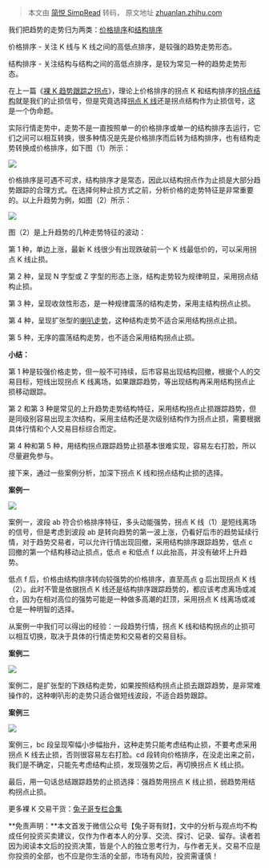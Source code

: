 > 本文由 [简悦 SimpRead](http://ksria.com/simpread/) 转码， 原文地址 [zhuanlan.zhihu.com](https://zhuanlan.zhihu.com/p/13695479943)

我们把趋势的走势归为两类：[价格排序](https://zhida.zhihu.com/search?content_id=251761946&content_type=Article&match_order=1&q=%E4%BB%B7%E6%A0%BC%E6%8E%92%E5%BA%8F&zhida_source=entity)和[结构排序](https://zhida.zhihu.com/search?content_id=251761946&content_type=Article&match_order=1&q=%E7%BB%93%E6%9E%84%E6%8E%92%E5%BA%8F&zhida_source=entity)

价格排序 - 关注 K 线与 K 线之间的高低点排序，是较强的趋势走势形态。

结构排序 - 关注结构与结构之间的高低点排序，是较为常见一种的趋势走势形态。

在上一篇《[裸 K 趋势跟踪之拐点](https://link.zhihu.com/?target=https%3A//mp.weixin.qq.com/s/TYIVyK0byRtw_SbOZ0TQkg%3Ftoken%3D1027766827%26lang%3Dzh_CN)》，理论上价格排序的拐点 K 和结构排序的[拐点结构](https://zhida.zhihu.com/search?content_id=251761946&content_type=Article&match_order=1&q=%E6%8B%90%E7%82%B9%E7%BB%93%E6%9E%84&zhida_source=entity)就是我们的止损信号，但是究竟选择[拐点 K 线](https://zhida.zhihu.com/search?content_id=251761946&content_type=Article&match_order=1&q=%E6%8B%90%E7%82%B9K%E7%BA%BF&zhida_source=entity)还是拐点结构作为止损信号，这是一个伪命题。

实际行情走势中，走势不是一直按照单一的价格排序或单一的结构排序去运行，它们之间可以相互转换，很多种情况是先是价格排序而后转为结构排序，也有结构走势转换成价格排序，如下图（1）所示：

![](https://pic3.zhimg.com/v2-59d470641d9ef5a5c0fb0ab17168c8ca_r.jpg)

价格排序是可遇不可求，结构排序才是常态，因此以结构拐点作为止损是大部分趋势跟踪的合理方式。在选择何种止损方式之前，分析价格的走势特征是非常重要的。以上升趋势为例，如图（2）所示：

![](https://pic3.zhimg.com/v2-ecbbf42dfaa5cc934c553efb16ca6514_r.jpg)

图（2）是上升趋势的几种走势特征的波动：

第 1 种，单边上涨，最新 K 线很少有出现跌破前一个 K 线最低价的，可以采用拐点 K 线止损。

第 2 种，呈现 N 字型或 Z 字型的形态上涨，结构走势较为规律明显，采用拐点结构止损。

第 3 种，呈现收敛性形态，是一种规律震荡的结构走势，采用主结构拐点止损。

第 4 种，呈现扩张型的[喇叭走势](https://zhida.zhihu.com/search?content_id=251761946&content_type=Article&match_order=1&q=%E5%96%87%E5%8F%AD%E8%B5%B0%E5%8A%BF&zhida_source=entity)，这种结构走势不适合采用结构拐点止损。

第 5 种，无序的震荡结构走势，也不适合采用结构拐点止损。

**小结：**

第 1 种是较强价格走势，但一般不可持续，后市容易出现结构回撤，根据个人的交易目标，短线出现拐点 K 线离场，如果跟踪趋势，等出现结构再采用结构拐点止损移动跟踪。

第 2 和第 3 种是常见的上升趋势走势结构特征，采用结构拐点止损跟踪趋势，但是同级别容易出现主次结构，采用主结构还是次级别结构作为拐点止损，需要根据具体行情和个人交易目标综合而定。

第 4 种和第 5 种，用结构拐点跟踪趋势止损基本很难实现，容易左右打脸，所以尽量避免参与。

接下来，通过一些案例分析，加深下拐点 K 线和拐点结构止损的选择。

**案例一**

![](https://picx.zhimg.com/v2-51a168b7ffc0d7519465739f67cf8d0b_r.jpg)

案例一，波段 ab 符合价格排序特征，多头动能强势，拐点 K 线（1）是短线离场的信号，但是考虑到波段 ab 是转向趋势的第一波上涨，仍看好后市的趋势延续行情，对于趋势交易者，可以允许行情出现回撤，采用结构排序跟踪趋势，低点 c 回撤的第一个结构移动止损点，低点 e 和低点 f 以此抬高，并没有破坏上升趋势。

低点 f 后，价格由结构排序转向较强势的价格排序，直至高点 g 后出现拐点 K 线（2）。此时不管是依据拐点 K 线还是结构排序跟踪趋势的，都应该考虑离场或减仓，因为在相对高位的强势可能是一种做多高潮的赶顶，采用拐点 K 线离场或减仓是一种明智的选择。

从案例一中我们可以得出的经验：一段趋势行情，拐点 K 线和结构拐点的止损可以相互切换，取决于具体的行情走势和交易者的交易目标。

**案例二**

![](https://pic1.zhimg.com/v2-c038ceb407ce32a59e446d29f7f4dbda_r.jpg)

案例二，是扩张型的下跌结构走势，如果按照结构拐点止损去跟踪趋势，是非常难操作的，这种喇叭形的走势只适合做短线波段，不适合趋势跟踪。

**案例三**

![](https://pica.zhimg.com/v2-0e637da118125873361f84c7fac151f0_r.jpg)

案例三，bc 段呈现窄幅小步幅抬升，这种走势只能考虑结构止损，不要考虑采用拐点 K 线去止损，否则很容易左右打脸。cd 段转向价格排序，在没走出来之前，我们是不确定，只能先考虑结构止损，发现强势之后，再切换拐点 K 线止损。

最后，用一句话总结跟踪趋势的止损选择：强趋势用拐点 K 线止损，弱趋势用结构拐点止损。

更多裸 K 交易干货：[兔子哥专栏合集](https://link.zhihu.com/?target=https%3A//mp.weixin.qq.com/mp/appmsgalbum%3F__biz%3DMzIwODE5NDQ5Nw%3D%3D%26action%3Dgetalbum%26album_id%3D2753150497171324929%23wechat_redirect)

**免责声明：**本文首发于微信公众号【兔子哥有财】，文中的分析与观点均不构成任何投资买卖建议，仅作为作者本人的分享、交流、探讨、记录、留存。读者若因为阅读本文后的投资决策，皆是个人的独立思考行为，与作者无关。交易不应是你投资的全部，也不应是你生活的全部，市场有风险，投资需谨慎！